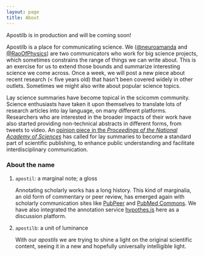 ```yaml
---
layout: page
title: About
---
```


<p class="message">
  Apostilb is in production and will be coming soon!
</p>


Apostilb is a place for communicating science. We ([@neuroamanda](https://twitter.com/neuroamanda) and [@RaoOfPhysics](https://twitter.com/RaoOfPhysics)) are two communicators who work for big science projects, which sometimes constrains the range of things we can write about. This is an exercise for us to extend those bounds and summarize interesting science we come across. Once a week, we will post a new piece about recent research (< five years old) that hasn't been covered widely in other outlets. Sometimes we might also write about popular science topics.

Lay science summaries have become topical in the scicomm community. Science enthusiasts have taken it upon themselves to translate lots of research articles into lay language, on many different platforms. Researchers who are interested in the broader impacts of their work have also started providing non-technical abstracts in different forms, from tweets to video. An [opinion piece in the *Proceedings of the National Academy of Sciences*](http://www.pnas.org/content/112/12/3585) has called for lay summaries to become a standard part of scientific publishing, to enhance public understanding and facilitate interdisciplinary communication.


### About the name

1. `apostil`: a marginal note; a gloss

    Annotating scholarly works has a long history. This kind of marginalia, an old form of commentary or peer review, has emerged again with scholarly communication sites like [PubPeer](https://pubpeer.com/) and [PubMed Commons](http://www.ncbi.nlm.nih.gov/pubmedcommons/). We have also integrated the annotation service [hypothes.is](http://hypothes.is) here as a discussion platform.

2. `apostilb`: a unit of luminance

    With our *apostils* we are trying to shine a light on the original scientific content, seeing it in a new and hopefully universally intelligible light.
